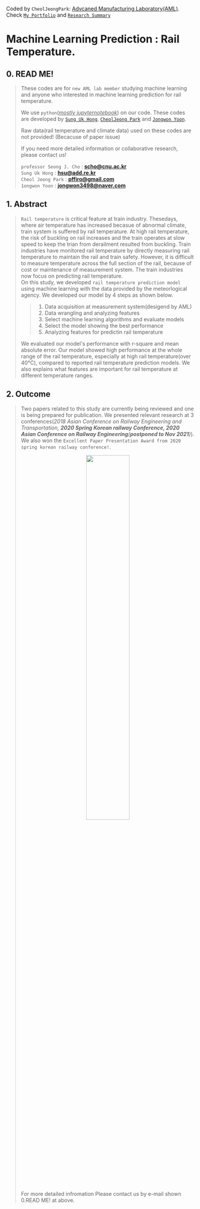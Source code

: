 Coded by `CheolJeongPark`: [Advcaned Manufacturing Laboratory(AML)](https://amlkorea.com).<br>
Check [`My Portfolio`](https://www.notion.so/incorpcj/CJ-s-Portfolio-18901a75cbb640e2b239ee10f3c4089d) 
and [`Research Summary`](https://www.notion.so/incorpcj/c86206e8d26641fca0d11a8006d92786)

# Machine Learning Prediction : Rail Temperature.

## 0. READ ME!

> These codes are for `new AML lab member` studying machine learning and anyone who interested in machine learning prediction for rail temperature.  
>
> We use `python`(<u>_mostly jupyternotebook_</u>) on our code.
> These codes are developed by [`Sung Uk Hong`](https://scholar.google.co.kr/citations?user=xzAMkycAAAAJ&hl=ko&oi=sra), [`CheolJeong Park`]()  and [`Jongwon Yoon`]().  
>
> Raw data(rail temperature and climate data) used on these codes are not provided! (Becacuse of paper issue)<br>
>
> If you need more detailed information or collaborative research, please contact us!  
>
> `professor Seong J. Cho` : **scho@cnu.ac.kr**  
> `Sung Uk Hong` : **hsu@add.re.kr**  
> `Cheol Jeong Park` : **pffiro@gmail.com**  
> `1ongwon Yoon` : **jongwon3498@naver.com**  


## 1. Abstract
>
> `Rail temperature` is critical feature at train industry. Thesedays, where air temperature has increased becasue of abnormal climate, train system is suffered by rail temperature. At high rail temperature, the risk of buckling on rail increases and the train operates at slow speed to keep the trian from derailment resulted from buckling. Train industries have monitored rail temperature by directly measuring rail temperature to maintain the rail and train safety. However, it is difficult to measure temperature across the full section of the rail, because of cost or maintenance of measurement system. The train industries now focus on predicting rail temperature.  
> On this study, we developed `rail temperature prediction model` using machine learning with the data provided by the meteorlogical agency. We developed our model by 4 steps as shown below.  
>>
>>1. Data acquisition at measurement system(desigend by AML)
>>2. Data wrangling and analyzing features
>>3. Select machine learning algorithms and evaluate models
>>4. Select the model showing the best performance
>>5. Analyzing features for predictin rail temperature  
>>
> We evaluated our model's performance with r-square and mean absolute error. Our model showed high performance at the whole range of the rail temperature, especially at high rail temperature(over 40℃), compared to reported rail temperature prediction models. We also explains what features are important for rail temperature at different temperature ranges.

## 2. Outcome
>
> Two papers related to this study are currently being reviewed and one is being prepared for publication. We presented relevant research at 3 conferences(_2018 Asian Conference on Railway Engineering and Transportation, __2020 Spring Korean railway Conference, 2020 Asian Conference on Railway Engineering__(**postponed to Nov 2021**)_). We also won the `Excellent Paper Presentation Award from 2020 spring korean railway conference!`.  
> <center><img src="https://user-images.githubusercontent.com/50191848/99972162-878d2d80-2de1-11eb-99ca-ca43de629e12.jpg" width="50%" height="50%"></center> <br>
> For more detailed infromation Please contact us by e-mail shown 0.READ ME! at above.
